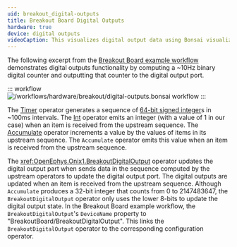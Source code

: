 ```yaml
---
uid: breakout_digital-outputs
title: Breakout Board Digital Outputs
hardware: true
device: digital outputs
videoCaption: This visualizes digital output data using Bonsai visualizers. The "Accumulate" window shows a graph of the value of the integer being emitted by the <code>Accumulate</code> operator over time. The "BreakoutDigitalOutput" window shows the values that are being used by the <code>BreakoutDigitalOutput</code> operator to update the digital output port. Specifically, each pin shown in that window corresponds to a pin whose state is HIGH. These visualizers correspond to changes in the digital output port status which are demonstrated in the bottom-right breakout board inset - each LED indicates the status of the corresponding digital output pin.
---
```


The following excerpt from the [Breakout Board example workflow](xref:breakout_workflow) demonstrates digital outputs functionality by computing a ~10Hz binary digital counter and outputting that counter to the digital output port.

::: workflow
![/workflows/hardware/breakout/digital-outputs.bonsai workflow](../../../workflows/hardware/breakout/digital-outputs.bonsai)
:::

The [Timer](https://bonsai-rx.org/docs/api/Bonsai.Shaders.Timer.html) operator generates a sequence of [64-bit signed integer](https://learn.microsoft.com/en-us/dotnet/api/system.int64?view=net-8.0)s in ~100ms intervals. The [Int](https://bonsai-rx.org/docs/api/Bonsai.Expressions.IntProperty.html) operator emits an integer (with a value of 1 in our case) when an item is received from the upstream sequence. The [Accumulate](https://bonsai-rx.org/docs/api/Bonsai.Reactive.Accumulate.html) operator increments a value by the values of items in its upstream sequence. The `Accumulate` operator emits this value when an item is received from the upstream sequence. 

The <xref:OpenEphys.Onix1.BreakoutDigitalOutput> operator updates the digital output part when sends data in the sequence computed by the upstream operators to update the digital output port. The digital outputs are updated when an item is received from the upstream sequence. Although `Accumulate` produces a 32-bit integer that counts from 0 to 2147483647, the `BreakoutDigitalOutput` operator only uses the lower 8-bits to update the digital output state. In the Breakout Board example workflow, the `BreakoutDigitalOutput`'s `DeviceName` property to "BreakoutBoard/BreakoutDigitalOutput". This links the `BreakoutDigitalOutput` operator to the corresponding configuration operator. 